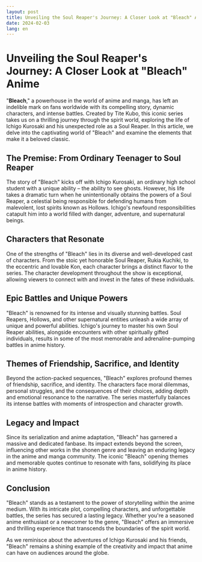 ```yaml
---
layout: post
title: Unveiling the Soul Reaper's Journey: A Closer Look at "Bleach" Anime
date: 2024-02-03
lang: en
---
```


# Unveiling the Soul Reaper's Journey: A Closer Look at "Bleach" Anime

"**Bleach**," a powerhouse in the world of anime and manga, has left an indelible mark on fans worldwide with its compelling story, dynamic characters, and intense battles. Created by Tite Kubo, this iconic series takes us on a thrilling journey through the spirit world, exploring the life of Ichigo Kurosaki and his unexpected role as a Soul Reaper. In this article, we delve into the captivating world of "Bleach" and examine the elements that make it a beloved classic.

## The Premise: From Ordinary Teenager to Soul Reaper

The story of "Bleach" kicks off with Ichigo Kurosaki, an ordinary high school student with a unique ability – the ability to see ghosts. However, his life takes a dramatic turn when he unintentionally obtains the powers of a Soul Reaper, a celestial being responsible for defending humans from malevolent, lost spirits known as Hollows. Ichigo's newfound responsibilities catapult him into a world filled with danger, adventure, and supernatural beings.

## Characters that Resonate

One of the strengths of "Bleach" lies in its diverse and well-developed cast of characters. From the stoic yet honorable Soul Reaper, Rukia Kuchiki, to the eccentric and lovable Kon, each character brings a distinct flavor to the series. The character development throughout the show is exceptional, allowing viewers to connect with and invest in the fates of these individuals.

## Epic Battles and Unique Powers

"Bleach" is renowned for its intense and visually stunning battles. Soul Reapers, Hollows, and other supernatural entities unleash a wide array of unique and powerful abilities. Ichigo's journey to master his own Soul Reaper abilities, alongside encounters with other spiritually gifted individuals, results in some of the most memorable and adrenaline-pumping battles in anime history.

## Themes of Friendship, Sacrifice, and Identity

Beyond the action-packed sequences, "Bleach" explores profound themes of friendship, sacrifice, and identity. The characters face moral dilemmas, personal struggles, and the consequences of their choices, adding depth and emotional resonance to the narrative. The series masterfully balances its intense battles with moments of introspection and character growth.

## Legacy and Impact

Since its serialization and anime adaptation, "Bleach" has garnered a massive and dedicated fanbase. Its impact extends beyond the screen, influencing other works in the shonen genre and leaving an enduring legacy in the anime and manga community. The iconic "Bleach" opening themes and memorable quotes continue to resonate with fans, solidifying its place in anime history.

## Conclusion

"Bleach" stands as a testament to the power of storytelling within the anime medium. With its intricate plot, compelling characters, and unforgettable battles, the series has secured a lasting legacy. Whether you're a seasoned anime enthusiast or a newcomer to the genre, "Bleach" offers an immersive and thrilling experience that transcends the boundaries of the spirit world.

As we reminisce about the adventures of Ichigo Kurosaki and his friends, "Bleach" remains a shining example of the creativity and impact that anime can have on audiences around the globe.
